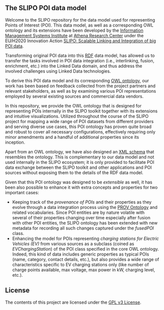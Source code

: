 <html>
<HEAD>
</head>
<body>


<div id="readme" class="clearfix announce instapaper_body md">
<article class="markdown-body entry-content" itemprop="mainContentOfPage">

<h2><a name="slipo-poi-model" class="anchor" href="#slipo-poi-model"><span class="octicon octicon-link"></span></a>The SLIPO POI data model</h2>

<p>Welcome to the SLIPO repository for the data model used for representing Points of Interest (POI). This data model, as well as a corresponding OWL ontology and its extensions have been developed by the <a href="http://www.imis.athena-innovation.gr/">Information Management Systems Institute</a> at <a href="http://www.athena-innovation.gr/en.html">Athena Research Center</a> under the EU/H2020 Innovation Action <a href="http://slipo.eu">SLIPO: Scalable Linking and Integration of big POI data</a>.</p>


<p>Transforming original POI data into this <a href="https://www.w3.org/RDF/">RDF</a> data model, has allowed us to transfer the tasks involved in POI data integration (i.e., interlinking, fusion, enrichment, etc.) into the Linked Data domain, and thus address the involved challenges using Linked Data technologies.</p>

<p>To derive this POI data model and its corresponding <a href="https://www.w3.org/OWL/">OWL ontology</a>, our work has been based on feedback collected from the project partners and relevant stakeholders, as well as by examining various POI representations employed by several existing sources and commercial data vendors.

<p>In this repository, we provide the OWL ontology that is designed for representing POIs internally in the SLIPO toolkit together with its extensions and intuitive visualizations. Utilized throughout the course of the SLIPO project for mapping a wide range of POI datasets from different providers and serving diverse use cases, this POI ontology has proven quite broad and robust to cover all necessary configurations, effectively requiring only minor amendments and a handful of additional properties since its inception. </p>

<p>Apart from an OWL ontology, we have also designed an <a href="https://www.w3.org/standards/xml/schema.html">XML schema</a> that resembles the ontology. This is complementary to our data model and not used internally in the SLIPO ecosystem; it is only provided to facilitate POI data exchange between the SLIPO toolkit and other applications and POI sources without exposing them to the details of the RDF data model.</p>

<p>Given that this POI ontology was designed to be <i>extensible</i> as well, it has been also possible to enhance it with extra concepts and properties for two important cases:</p>

<ul>
<li>Keeping track of the <i>provenance of POIs</i> and their properties as they evolve through a data integration process using the <a href="https://www.w3.org/TR/prov-o/">PROV Ontology</a> and related vocabularies. Since POI entities are by nature volatile with several of their properties changing over time especially after fusion with other POI entities, the SLIPO ontology has been extended with new metadata for recording all such changes captured under the <i>fusedPOI</i> class.</li>

<li>Enhancing the model for POIs representing <i>charging stations for Electric Vehicles (EV)</i> from various sources as a subclass (coined as <i>EVChargingStation</i>) of the POI class specified in the core OWL ontology. Indeed, this kind of data includes generic properties as typical POIs (name, category, contact details, etc.), but also provides a wide range of characteristics specific to EV charging stations only (like number of charge points available, max voltage, max power in kW, charging level, etc.).</li>
</ul>


<h2>
<a name="license" class="anchor" href="#license"><span class="octicon octicon-link"></span></a>License</h2>

<p>The contents of this project are licensed under the <a href="https://github.com/SLIPO-EU/poi-data-model/blob/master/LICENSE">GPL v3 License</a>.</p></article>

</body>
</html>
